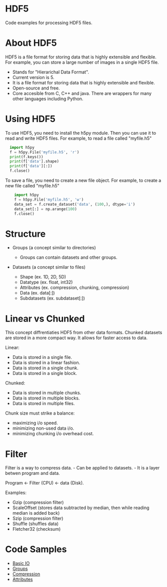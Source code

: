 # HDF5
Code examples for processing HDF5 files.

<h1>About HDF5 </h1>
HDF5 is a file format for storing data that is highly extensible and flexible.
For example, you can store a large number of images in a single HDF5 file.

* Stands for "Hierarichal Data Format".
* Current version is 5.
* It is a file format for storing data that is highly extensible and flexible.
* Open-source and free.
* Core accesible from C, C++ and java. There are wrappers for many other languages including Python.

<h1>Using HDF5 </h1>
To use HDF5, you need to install the h5py module.
Then you can use it to read and write HDF5 files.
For example, to read a file called "myfile.h5"

```Python
  import h5py
  f = h5py.File('myfile.h5', 'r')
  print(f.keys())
  print(f['data'].shape)
  print(f['data'][:])
  f.close()
```

To save a file, you need to create a new file object.
For example, to create a new file called "myfile.h5"

```Python
    import h5py
    f = h5py.File('myfile.h5', 'w')
    data_set = f.create_dataset('data', (100,), dtype='i')
    data_set[:] = np.arange(100)
    f.close()
```

<h1>Structure </h1>

* Groups (a concept similar to directories)
  - Groups can contain datasets and other groups.
  
* Datasets (a concept similar to files)
  - Shape (ex. 1D, 2D, 5D)
  - Datatype (ex. float, int32)
  - Attributes (ex. compression, chunking, compression)
  - Data (ex. data[:])
  - Subdatasets (ex. subdataset[:])

<h1>Linear vs Chunked </h1>
This concept diffrentiaties HDF5 from other data formats. 
Chunked datasets are stored in a more compact way.
It allows for faster access to data.

Linear:
  - Data is stored in a single file.
  - Data is stored in a linear fashion.
  - Data is stored in a single chunk.
  - Data is stored in a single block.

Chunked:
  - Data is stored in multiple chunks.
  - Data is stored in multiple blocks.
  - Data is stored in multiple files.

Chunk size must strike a balance:
 - maximizing i/o speed.
 - minimizing non-used data i/o.
 - minimizing chunking i/o overhead cost.

<h1>Filter</h1>
Filter is a way to compress data.
  - Can be applied to datasets.
  - It is a layer betwen program and data.

Program <- Filter (CPU) <- data (Disk).

Examples:
* Gzip (compression filter)
* ScaleOffset (stores data subtracted by median, then while reading median is added back)
* Szip (compression filter)
* Shuffle (shuffles data)
* Fletcher32 (checksum)

<h1>Code Samples</h1>

* <a href="https://github.com/djeada/Hdf5/blob/main/src/basic_io.py">Basic IO</a>
* <a href="https://github.com/djeada/Hdf5/blob/main/src/groups.py">Groups</a>
* <a href="https://github.com/djeada/Hdf5/blob/main/src/compression.py">Compression</a>
* <a href="https://github.com/djeada/Hdf5/blob/main/src/attributes.py">Attributes</a>
